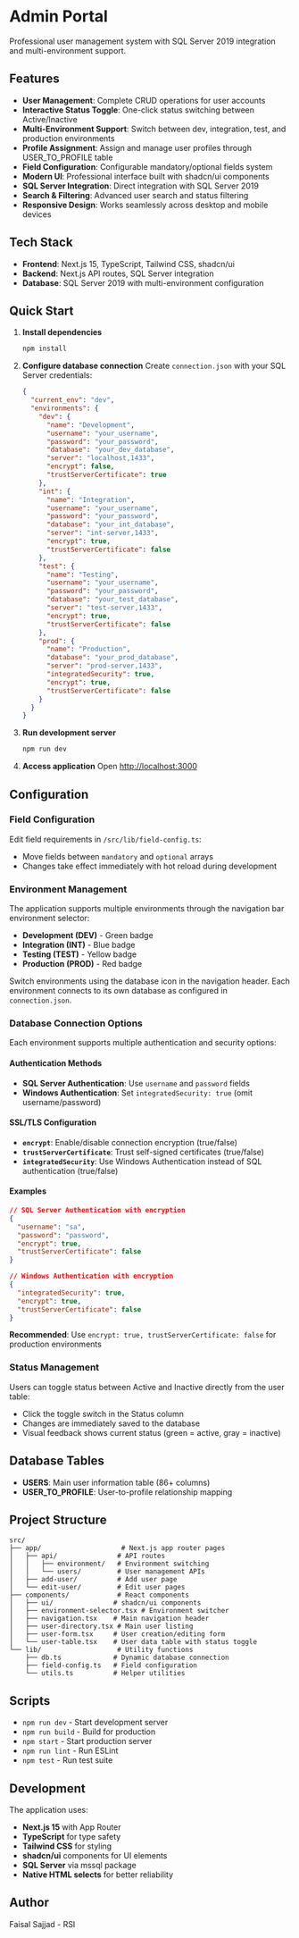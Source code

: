 # Admin Portal

Professional user management system with SQL Server 2019 integration and multi-environment support.

## Features

- **User Management**: Complete CRUD operations for user accounts
- **Interactive Status Toggle**: One-click status switching between Active/Inactive
- **Multi-Environment Support**: Switch between dev, integration, test, and production environments
- **Profile Assignment**: Assign and manage user profiles through USER_TO_PROFILE table
- **Field Configuration**: Configurable mandatory/optional fields system
- **Modern UI**: Professional interface built with shadcn/ui components
- **SQL Server Integration**: Direct integration with SQL Server 2019
- **Search & Filtering**: Advanced user search and status filtering
- **Responsive Design**: Works seamlessly across desktop and mobile devices

## Tech Stack

- **Frontend**: Next.js 15, TypeScript, Tailwind CSS, shadcn/ui
- **Backend**: Next.js API routes, SQL Server integration
- **Database**: SQL Server 2019 with multi-environment configuration

## Quick Start

1. **Install dependencies**
   ```bash
   npm install
   ```

2. **Configure database connection**
   Create `connection.json` with your SQL Server credentials:
   ```json
   {
     "current_env": "dev",
     "environments": {
       "dev": {
         "name": "Development",
         "username": "your_username",
         "password": "your_password",
         "database": "your_dev_database",
         "server": "localhost,1433",
         "encrypt": false,
         "trustServerCertificate": true
       },
       "int": {
         "name": "Integration", 
         "username": "your_username",
         "password": "your_password",
         "database": "your_int_database",
         "server": "int-server,1433",
         "encrypt": true,
         "trustServerCertificate": false
       },
       "test": {
         "name": "Testing",
         "username": "your_username", 
         "password": "your_password",
         "database": "your_test_database",
         "server": "test-server,1433",
         "encrypt": true,
         "trustServerCertificate": false
       },
       "prod": {
         "name": "Production",
         "database": "your_prod_database",
         "server": "prod-server,1433",
         "integratedSecurity": true,
         "encrypt": true,
         "trustServerCertificate": false
       }
     }
   }
   ```

3. **Run development server**
   ```bash
   npm run dev
   ```

4. **Access application**
   Open [http://localhost:3000](http://localhost:3000)

## Configuration

### Field Configuration
Edit field requirements in `/src/lib/field-config.ts`:
- Move fields between `mandatory` and `optional` arrays
- Changes take effect immediately with hot reload during development

### Environment Management
The application supports multiple environments through the navigation bar environment selector:

- **Development (DEV)** - Green badge
- **Integration (INT)** - Blue badge  
- **Testing (TEST)** - Yellow badge
- **Production (PROD)** - Red badge

Switch environments using the database icon in the navigation header. Each environment connects to its own database as configured in `connection.json`.

### Database Connection Options
Each environment supports multiple authentication and security options:

#### Authentication Methods
- **SQL Server Authentication**: Use `username` and `password` fields
- **Windows Authentication**: Set `integratedSecurity: true` (omit username/password)

#### SSL/TLS Configuration
- **`encrypt`**: Enable/disable connection encryption (true/false)
- **`trustServerCertificate`**: Trust self-signed certificates (true/false)
- **`integratedSecurity`**: Use Windows Authentication instead of SQL authentication (true/false)

#### Examples
```json
// SQL Server Authentication with encryption
{
  "username": "sa",
  "password": "password",
  "encrypt": true,
  "trustServerCertificate": false
}

// Windows Authentication with encryption
{
  "integratedSecurity": true,
  "encrypt": true,
  "trustServerCertificate": false
}
```

**Recommended**: Use `encrypt: true, trustServerCertificate: false` for production environments

### Status Management
Users can toggle status between Active and Inactive directly from the user table:
- Click the toggle switch in the Status column
- Changes are immediately saved to the database
- Visual feedback shows current status (green = active, gray = inactive)

## Database Tables

- **USERS**: Main user information table (86+ columns)
- **USER_TO_PROFILE**: User-to-profile relationship mapping

## Project Structure

```
src/
├── app/                    # Next.js app router pages
│   ├── api/               # API routes
│   │   ├── environment/   # Environment switching
│   │   └── users/         # User management APIs
│   ├── add-user/          # Add user page
│   └── edit-user/         # Edit user pages
├── components/            # React components
│   ├── ui/               # shadcn/ui components
│   ├── environment-selector.tsx # Environment switcher
│   ├── navigation.tsx    # Main navigation header
│   ├── user-directory.tsx # Main user listing
│   ├── user-form.tsx     # User creation/editing form
│   └── user-table.tsx    # User data table with status toggle
└── lib/                   # Utility functions
    ├── db.ts             # Dynamic database connection
    ├── field-config.ts   # Field configuration
    └── utils.ts          # Helper utilities
```

## Scripts

- `npm run dev` - Start development server
- `npm run build` - Build for production
- `npm start` - Start production server
- `npm run lint` - Run ESLint
- `npm test` - Run test suite

## Development

The application uses:
- **Next.js 15** with App Router
- **TypeScript** for type safety
- **Tailwind CSS** for styling
- **shadcn/ui** components for UI elements
- **SQL Server** via mssql package
- **Native HTML selects** for better reliability

## Author

Faisal Sajjad - RSI